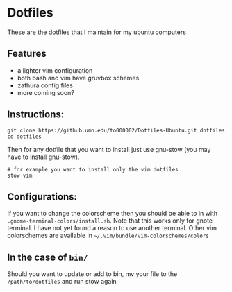 # Dotfiles
These are the dotfiles that I maintain for my ubuntu computers
## Features
* a lighter vim configuration
* both bash and vim have gruvbox schemes
* zathura config files
* more coming soon?
## Instructions:
```
git clone https://github.umn.edu/to000002/Dotfiles-Ubuntu.git dotfiles
cd dotfiles
```
Then for any dotfile that you want to install just use gnu-stow
(you may have to install gnu-stow).
```
# for example you want to install only the vim dotfiles
stow vim
```
## Configurations:
If you want to change the colorscheme then you should be able to in with `.gnome-terminal-colors/install.sh`.
Note that this works only for gnote terminal.
I have not yet found a reason to use another terminal.
Other vim colorschemes are available in `~/.vim/bundle/vim-colorschemes/colors`
## In the case of `bin/`
Should you want to update or add to bin, mv your file to the `/path/to/dotfiles` and run stow again
